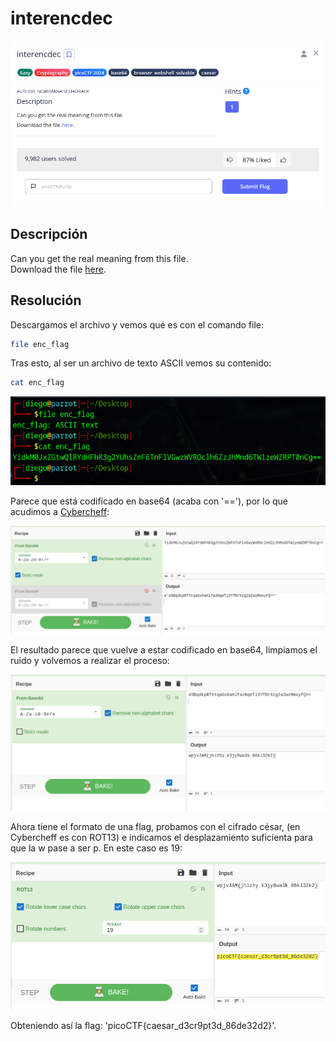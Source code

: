 # interencdec
![Descripcion del CTF](img/description.png)

## Descripción
Can you get the real meaning from this file.  
Download the file [here](https://artifacts.picoctf.net/c_titan/110/enc_flag). 

## Resolución
Descargamos el archivo y vemos qué es con el comando file:

```bash
file enc_flag
```

Tras esto, al ser un archivo de texto ASCII vemos su contenido:

```bash
cat enc_flag
```

![Consola](img/1.png)

Parece que está codificado en base64 (acaba con '=='), por lo que acudimos a [Cybercheff](https://cyberchef.org/):

![Consola](img/2.png)

El resultado parece que vuelve a estar codificado en base64, limpiamos el ruido y volvemos a realizar el proceso:


![Consola](img/3.png)

Ahora tiene el formato de una flag, probamos con el cifrado césar, (en Cybercheff es con ROT13) e indicamos el desplazamiento suficienta para que la w pase a ser p. En este caso es 19:

![Consola](img/4.png)

Obteniendo así la flag: 'picoCTF{caesar_d3cr9pt3d_86de32d2}'.